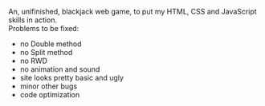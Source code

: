 An, unifinished, blackjack web game, to put my HTML, CSS and JavaScript skills in action.<br>
Problems to be fixed:
- no Double method
- no Split method
- no RWD
- no animation and sound
- site looks pretty basic and ugly
- minor other bugs
- code optimization
